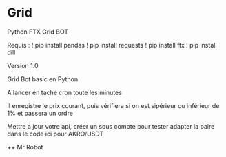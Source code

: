 # Grid
Python FTX Grid BOT

Requis :
! pip install pandas
! pip install requests
! pip install ftx
! pip install dill



Version 1.0

Grid Bot basic en Python

A lancer en tache cron toute les minutes

Il enregistre le prix courant, puis vérifiera si on est sipérieur ou inférieur de 1% et passera un ordre

Mettre a jour votre api, créer un sous compte pour tester adapter la paire dans le code ici pour AKRO/USDT

++ Mr Robot
